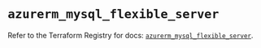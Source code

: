 # `azurerm_mysql_flexible_server`

Refer to the Terraform Registry for docs: [`azurerm_mysql_flexible_server`](https://registry.terraform.io/providers/hashicorp/azurerm/3.113.0/docs/resources/mysql_flexible_server).
